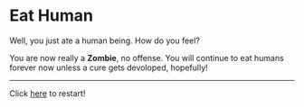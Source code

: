 # Eat Human

Well, you just ate a human being. How do you feel?

You are now really a **Zombie**, no offense. You will continue to eat humans forever now unless a cure gets devoloped, hopefully! 

---

Click [here](home.md) to restart! 
